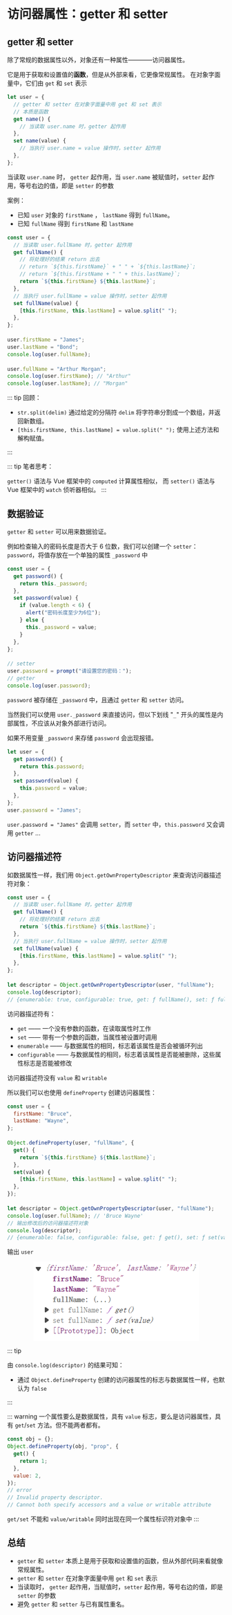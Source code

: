 # 访问器属性：getter 和 setter

## getter 和 setter

除了常规的数据属性以外，对象还有一种属性————访问器属性。

它是用于获取和设置值的**函数**，但是从外部来看，它更像常规属性。
在对象字面量中，它们由 `get` 和 `set` 表示

```javascript
let user = {
  // getter 和 setter 在对象字面量中用 get 和 set 表示
  // 本质是函数
  get name() {
    // 当读取 user.name 时，getter 起作用
  },
  set name(value) {
    // 当执行 user.name = value 操作时，setter 起作用
  },
};
```

当读取 `user.name` 时， `getter` 起作用，当 `user.name` 被赋值时，`setter` 起作用，等号右边的值，即是 `setter` 的参数

案例：

- 已知 `user` 对象的 `firstName` ， `lastName` 得到 `fullName`。
- 已知 `fullName` 得到 `firstName` 和 `lastName`

```javascript
const user = {
  // 当读取 user.fullName 时，getter 起作用
  get fullName() {
    // 将处理好的结果 return 出去
    // return `${this.firstName}` + " " + `${this.lastName}`;
    // return `${this.firstName + " " + this.lastName}`;
    return `${this.firstName} ${this.lastName}`;
  },
  // 当执行 user.fullName = value 操作时，setter 起作用
  set fullName(value) {
    [this.firstName, this.lastName] = value.split(" ");
  },
};

user.firstName = "James";
user.lastName = "Bond";
console.log(user.fullName);

user.fullName = "Arthur Morgan";
console.log(user.firstName); // "Arthur"
console.log(user.lastName); // "Morgan"
```

::: tip
回顾：

- `str.split(delim)` 通过给定的分隔符 `delim` 将字符串分割成一个数组，并返回新数组。
- `[this.firstName, this.lastName] = value.split(" ");` 使用上述方法和解构赋值。

:::

::: tip
笔者思考：

`getter()` 语法与 Vue 框架中的 `computed` 计算属性相似，
而 `setter()` 语法与 Vue 框架中的 `watch` 侦听器相似。
:::

## 数据验证

`getter` 和 `setter` 可以用来数据验证。

例如检查输入的密码长度是否大于 6 位数，我们可以创建一个 `setter`：`password`，将值存放在一个单独的属性 `_password` 中

```javascript
const user = {
  get password() {
    return this._password;
  },
  set password(value) {
    if (value.length < 6) {
      alert("密码长度至少为6位");
    } else {
      this._password = value;
    }
  },
};

// setter
user.password = prompt("请设置您的密码：");
// getter
console.log(user.password);
```

`password` 被存储在 `_password` 中，且通过 `getter` 和 `setter` 访问。

当然我们可以使用 `user._password` 来直接访问，但以下划线 "`_`" 开头的属性是内部属性，不应该从对象外部进行访问。

如果不用变量 `_password` 来存储 `password` 会出现报错。

```javascript
let user = {
  get password() {
    return this.password;
  },
  set password(value) {
    this.password = value;
  },
};
user.password = "James";
```

`user.password = "James"` 会调用 `setter`，而 `setter` 中，`this.password` 又会调用 `getter` ...

## 访问器描述符

如数据属性一样，我们用 `Object.getOwnPropertyDescriptor` 来查询访问器描述符对象：

```js
const user = {
  // 当读取 user.fullName 时，getter 起作用
  get fullName() {
    // 将处理好的结果 return 出去
    return `${this.firstName} ${this.lastName}`;
  },
  // 当执行 user.fullName = value 操作时，setter 起作用
  set fullName(value) {
    [this.firstName, this.lastName] = value.split(" ");
  },
};

let descriptor = Object.getOwnPropertyDescriptor(user, "fullName");
console.log(descriptor);
// {enumerable: true, configurable: true, get: ƒ fullName(), set: ƒ fullName(value)}
```

访问器描述符有：

- `get` —— 一个没有参数的函数，在读取属性时工作
- `set` —— 带有一个参数的函数，当属性被设置时调用
- `enumerable` —— 与数据属性的相同，标志着该属性是否会被循环列出
- `configurable` —— 与数据属性的相同，标志着该属性是否能被删除，这些属性标志是否能被修改

访问器描述符没有 `value` 和 `writable`

所以我们可以也使用 `defineProperty` 创建访问器属性：

```js
const user = {
  firstName: "Bruce",
  lastName: "Wayne",
};

Object.defineProperty(user, "fullName", {
  get() {
    return `${this.firstName} ${this.lastName}`;
  },
  set(value) {
    [this.firstName, this.lastName] = value.split(" ");
  },
});

let descriptor = Object.getOwnPropertyDescriptor(user, "fullName");
console.log(user.fullName); // 'Bruce Wayne'
// 输出修改后的访问器描述符对象
console.log(descriptor);
// {enumerable: false, configurable: false, get: ƒ get(), set: ƒ set(value)}
```

输出 `user`

<img style="display: block; margin: 0 auto;" src="./images/getter&setter.png" alt="" />

::: tip

由 `console.log(descriptor)` 的结果可知：

- 通过 `Object.defineProperty` 创建的访问器属性的标志与数据属性一样，也默认为 `false`

:::

::: warning
一个属性要么是数据属性，具有 `value` 标志，要么是访问器属性，具有 `get`/`set` 方法。但不能两者都有。

```js
const obj = {};
Object.defineProperty(obj, "prop", {
  get() {
    return 1;
  },
  value: 2,
});
// error
// Invalid property descriptor.
// Cannot both specify accessors and a value or writable attribute
```

`get/set` 不能和 `value/writable` 同时出现在同一个属性标识符对象中
:::

## 总结

- `getter` 和 `setter` 本质上是用于获取和设置值的函数，但从外部代码来看就像常规属性。
- `getter` 和 `setter` 在对象字面量中用 `get` 和 `set` 表示
- 当读取时， `getter` 起作用，当赋值时，`setter` 起作用，等号右边的值，即是 `setter` 的参数
- 避免 `getter` 和 `setter` 与已有属性重名。
